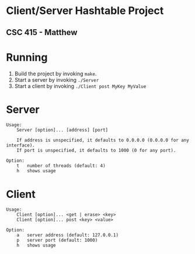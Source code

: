 # Client/Server Hashtable Project

## CSC 415 - Matthew


# Running

1. Build the project by invoking `make`.
2. Start a server by invoking `./Server`
3. Start a client by invoking `./Client post MyKey MyValue`


# Server

```
Usage:
	Server [option]... [address] [port]

	If address is unspecified, it defaults to 0.0.0.0 (0.0.0.0 for any interface).
	If port is unspecified, it defaults to 1000 (0 for any port).

Option:
	t	number of threads (default: 4)
	h	shows usage
```


# Client

```
Usage:
	Client [option]... <get | erase> <key>
	Client [option]... post <key> <value>

Option:
	a	server address (default: 127.0.0.1)
	p	server port (default: 1000)
	h	shows usage
```
